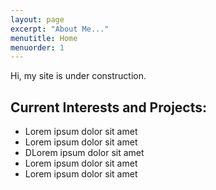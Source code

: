 ```yaml
---
layout: page
excerpt: "About Me..."
menutitle: Home
menuorder: 1
---
```


Hi, my site is under construction.

## Current Interests and Projects:

- Lorem ipsum dolor sit amet
- Lorem ipsum dolor sit amet
- DLorem ipsum dolor sit amet
- Lorem ipsum dolor sit amet
- Lorem ipsum dolor sit amet
